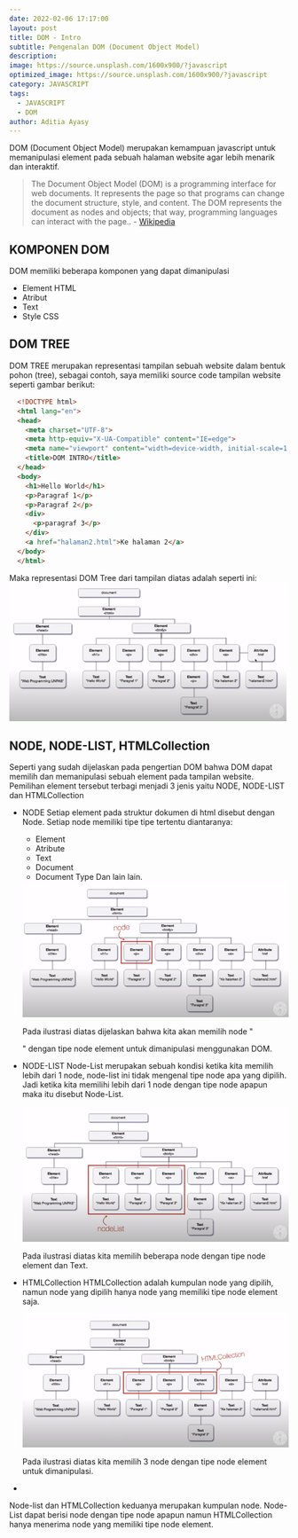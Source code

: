 ```yaml
---
date: 2022-02-06 17:17:00
layout: post
title: DOM - Intro
subtitle: Pengenalan DOM (Document Object Model)
description:
image: https://source.unsplash.com/1600x900/?javascript
optimized_image: https://source.unsplash.com/1600x900/?javascript
category: JAVASCRIPT
tags:
  - JAVASCRIPT
  - DOM
author: Aditia Ayasy
---
```


DOM (Document Object Model) merupakan kemampuan javascript untuk memanipulasi element pada sebuah halaman website agar lebih menarik dan interaktif.

> The Document Object Model (DOM) is a programming interface for web documents. It represents the page so that programs can change the document structure, style, and content. The DOM represents the document as nodes and objects; that way, programming languages can interact with the page.. - <a href="https://developer.mozilla.org/en-US/docs/Web/API/Document_Object_Model/Introduction">Wikipedia</a>

## KOMPONEN DOM

DOM memiliki beberapa komponen yang dapat dimanipulasi

- Element HTML
- Atribut
- Text
- Style CSS

## DOM TREE

DOM TREE merupakan representasi tampilan sebuah website dalam bentuk pohon (tree), sebagai contoh, saya memiliki source code tampilan website seperti gambar berikut:

```HTML
  <!DOCTYPE html>
  <html lang="en">
  <head>
    <meta charset="UTF-8">
    <meta http-equiv="X-UA-Compatible" content="IE=edge">
    <meta name="viewport" content="width=device-width, initial-scale=1.0">
    <title>DOM INTRO</title>
  </head>
  <body>
    <h1>Hello World</h1>
    <p>Paragraf 1</p>
    <p>Paragraf 2</p>
    <div>
      <p>paragraf 3</p>
    </div>
    <a href="halaman2.html">Ke halaman 2</a>
  </body>
  </html>
```

Maka representasi DOM Tree dari tampilan diatas adalah seperti ini:
<img src="/assets/img/post/dom-tree-view.png" alt="DOM TREE" width="500">

## NODE, NODE-LIST, HTMLCollection

Seperti yang sudah dijelaskan pada pengertian DOM bahwa DOM dapat memilih dan memanipulasi sebuah element pada tampilan website. Pemilihan element tersebut terbagi menjadi 3 jenis yaitu NODE, NODE-LIST dan HTMLCollection

- NODE
  Setiap element pada struktur dokumen di html disebut dengan Node. Setiap node memiliki tipe tipe tertentu diantaranya:

  - Element
  - Atribute
  - Text
  - Document
  - Document Type
    Dan lain lain.

  <img src="/assets/img/post/node.png" alt="node" width="500">

  Pada ilustrasi diatas dijelaskan bahwa kita akan memilih node "<p>" dengan tipe node element untuk dimanipulasi menggunakan DOM.

- NODE-LIST
  Node-List merupakan sebuah kondisi ketika kita memilih lebih dari 1 node, node-list ini tidak mengenal tipe node apa yang dipilih. Jadi ketika kita memilihi lebih dari 1 node dengan tipe node apapun maka itu disebut Node-List.

    <img src="/assets/img/post/nodelist.png" alt="node list" width="500">

  Pada ilustrasi diatas kita memilih beberapa node dengan tipe node element dan Text.

- HTMLCollection
  HTMLCollection adalah kumpulan node yang dipilih, namun node yang dipilih hanya node yang memiliki tipe node element saja.

  <img src="/assets/img/post/htmlcollection.png" alt="htmlcollection" width="500">

  Pada ilustrasi diatas kita memilih 3 node dengan tipe node element untuk dimanipulasi.

-

Node-list dan HTMLCollection keduanya merupakan kumpulan node. Node-List dapat berisi node dengan tipe node apapun namun HTMLCollection hanya menerima node yang memiliki tipe node element.
